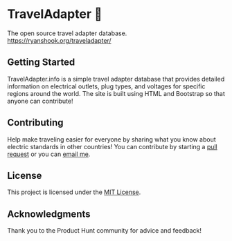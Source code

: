 # TravelAdapter 🔌

The open source travel adapter database.
https://ryanshook.org/traveladapter/

## Getting Started

TravelAdapter.info is a simple travel adapter database that provides detailed information on electrical outlets, plug types, and voltages for specific regions around the world. The site is built using HTML and Bootstrap so that anyone can contribute!

## Contributing

Help make traveling easier for everyone by sharing what you know about electric standards in other countries! You can contribute by starting a [pull request](https://github.com/RyanShook/traveladapter.info/pulls) or you can [email me](mailto:traveladapterxyz@gmail.com).

## License

This project is licensed under the [MIT License](https://github.com/RyanShook/traveladapter.info/blob/master/LICENSE).

## Acknowledgments

Thank you to the Product Hunt community for advice and feedback!
